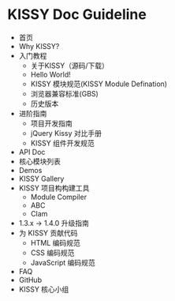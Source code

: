 # KISSY Doc Guideline

- 首页
- Why KISSY?
- 入门教程
	- 关于KISSY（源码/下载）
	- Hello World!
	- KISSY 模块规范(KISSY Module Defination)
	- 浏览器兼容标准(GBS)
	- 历史版本
- 进阶指南
	- 项目开发指南
	- jQuery Kissy 对比手册
	- KISSY 组件开发规范
- API Doc
- 核心模块列表
- Demos
- KISSY Gallery
- KISSY 项目构构建工具
	- Module Compiler
	- ABC
	- Clam
- 1.3.x -> 1.4.0 升级指南
- 为 KISSY 贡献代码
	- HTML 编码规范
	- CSS 编码规范
	- JavaScript 编码规范
- FAQ
- GitHub
- KISSY 核心小组
